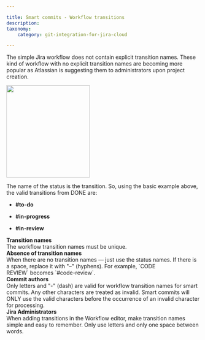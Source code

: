 ```yaml
---

title: Smart commits - Workflow transitions
description:
taxonomy:
    category: git-integration-for-jira-cloud

---
```


The simple Jira workflow does not contain explicit transition names. These kind of workflow with no explicit transition names are becoming more popular as Atlassian is suggesting them to administrators upon project creation.

<img src='https://bigbrassband.atlassian.net/wiki/download/thumbnails/1923025389/gitcloud-jira-workflow-chart.png' width=217 height=241 class='center img-responsive img-bordered' />

The name of the status is the transition. So, using the basic example above, the valid transitions from DONE are:

*   **#to-do**

*   **#in-progress**

*   **#in-review**


<div class="bbb-callout bbb--alert">
    <div class="irow">
    <div class="ilogobox">
        <span class="logoimg"></span>
    </div>
    <div class="imsgbox">
        <b>Transition names</b><br>
        The workflow transition names must be unique.
    </div>
    </div>
</div>

<div class="bbb-callout bbb--tip">
    <div class="irow">
    <div class="ilogobox">
        <span class="logoimg"></span>
    </div>
    <div class="imsgbox">
        <b>Absence of transition names</b><br>
        When there are no transition names — just use the status names. If there is a space, replace it with "–" (hyphens). For example, `CODE REVIEW` becomes `#code-review`.
    </div>
    </div>
</div>

<div class="bbb-callout bbb--note">
    <div class="irow">
    <div class="ilogobox">
        <span class="logoimg"></span>
    </div>
    <div class="imsgbox">
        <b>Commit authors</b><br>
        Only letters and "-" (dash) are valid for workflow transition names for smart commits. Any other characters are treated as invalid. Smart commits will ONLY use the valid characters before the occurrence of an invalid character for processing.
    </div>
    </div>
</div>

<div class="bbb-callout bbb--tip">
    <div class="irow">
    <div class="ilogobox">
        <span class="logoimg"></span>
    </div>
    <div class="imsgbox">
        <b>Jira Administrators</b><br>
        When adding transitions in the Workflow editor, make transition names simple and easy to remember. Only use letters and only one space between words.
    </div>
    </div>
</div>
<br>


